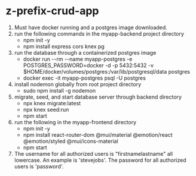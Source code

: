 # z-prefix-crud-app

1. Must have docker running and a postgres image downloaded.
2. run the following commands in the myapp-backend project directory
    - npm init -y
    - npm install express cors knex pg
3. run the database through a containerized postgres image
    - docker run --rm --name myapp-postgres -e POSTGRES_PASSWORD=docker -d -p 5432:5432 -v $HOME/docker/volumes/postgres:/var/lib/postgresql/data postgres
    - docker exec -it myapp-postgres psql -U postgres
4. install nodemon globally from root project directory
    - sudo npm install -g nodemon
5. migrate, seed, and start database server through backend directory
    - npx knex migrate:latest
    - npx knex seed:run
    - npm start
6. run the following in the myapp-frontend directory
    - npm init -y
    - npm install react-router-dom @mui/material @emotion/react @emotion/styled @mui/icons-material
    - npm start
7. The username for all authorized users is "firstnamelastname" all lowercase. An example is 'stevejobs'. The password for all authorized users is 'password'.